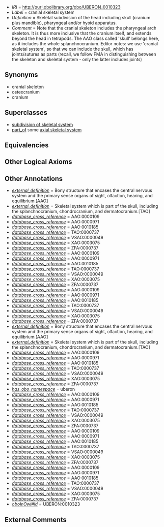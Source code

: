  * *IRI* = http://purl.obolibrary.org/obo/UBERON_0010323
 * *Label* = cranial skeletal system
 * *Definition* = Skeletal subdivision of the head including skull (cranium plus mandible), pharyngeal and/or hyoid apparatus.
 * *Comment* = Note that the cranial skeleton includes the pharyngeal arch skeleton. It is thus more inclusive that the cranium itself, and extends beyond the head in tetrapods. The AAO class called 'skull' belongs here, as it includes the whole splanchnocranium. Editor notes: we use 'cranial skeletal system', so that we can include the skull, which has joints/sutures as parts (recall, we follow FMA in distinguishing between the skeleton and skeletal system - only the latter includes joints)

## Synonyms

 * cranial skeleton
 * osteocranium
 * cranium

## Superclasses

 * [subdivision of skeletal system](../../UBERON/75/UBERON_0000075.md)
 * [part_of](../../BFO/50/BFO_0000050.md) some [axial skeletal system](../../UBERON/37/UBERON_0011137.md)

## Equivalencies


## Other Logical Axioms


## Other Annotations

 * *[external_definition](../../UBPROP/01/UBPROP_0000001.md)* = Bony structure that encases the central nervous system and the primary sense organs of sight, olfaction, hearing, and equilibrium.[AAO]
 * *[external_definition](../../UBPROP/01/UBPROP_0000001.md)* = Skeletal system which is part of the skull, including the splanchnocranium, chondrocranium, and dermatocranium.[TAO]
 * *[database_cross_reference](../../ef/oboInOwl#hasDbXref.md)* = AAO:0000109
 * *[database_cross_reference](../../ef/oboInOwl#hasDbXref.md)* = AAO:0000971
 * *[database_cross_reference](../../ef/oboInOwl#hasDbXref.md)* = AAO:0010185
 * *[database_cross_reference](../../ef/oboInOwl#hasDbXref.md)* = TAO:0000737
 * *[database_cross_reference](../../ef/oboInOwl#hasDbXref.md)* = VSAO:0000049
 * *[database_cross_reference](../../ef/oboInOwl#hasDbXref.md)* = XAO:0003075
 * *[database_cross_reference](../../ef/oboInOwl#hasDbXref.md)* = ZFA:0000737
 * *[database_cross_reference](../../ef/oboInOwl#hasDbXref.md)* = AAO:0000109
 * *[database_cross_reference](../../ef/oboInOwl#hasDbXref.md)* = AAO:0000971
 * *[database_cross_reference](../../ef/oboInOwl#hasDbXref.md)* = AAO:0010185
 * *[database_cross_reference](../../ef/oboInOwl#hasDbXref.md)* = TAO:0000737
 * *[database_cross_reference](../../ef/oboInOwl#hasDbXref.md)* = VSAO:0000049
 * *[database_cross_reference](../../ef/oboInOwl#hasDbXref.md)* = XAO:0003075
 * *[database_cross_reference](../../ef/oboInOwl#hasDbXref.md)* = ZFA:0000737
 * *[database_cross_reference](../../ef/oboInOwl#hasDbXref.md)* = AAO:0000109
 * *[database_cross_reference](../../ef/oboInOwl#hasDbXref.md)* = AAO:0000971
 * *[database_cross_reference](../../ef/oboInOwl#hasDbXref.md)* = AAO:0010185
 * *[database_cross_reference](../../ef/oboInOwl#hasDbXref.md)* = TAO:0000737
 * *[database_cross_reference](../../ef/oboInOwl#hasDbXref.md)* = VSAO:0000049
 * *[database_cross_reference](../../ef/oboInOwl#hasDbXref.md)* = XAO:0003075
 * *[database_cross_reference](../../ef/oboInOwl#hasDbXref.md)* = ZFA:0000737
 * *[external_definition](../../UBPROP/01/UBPROP_0000001.md)* = Bony structure that encases the central nervous system and the primary sense organs of sight, olfaction, hearing, and equilibrium.[AAO]
 * *[external_definition](../../UBPROP/01/UBPROP_0000001.md)* = Skeletal system which is part of the skull, including the splanchnocranium, chondrocranium, and dermatocranium.[TAO]
 * *[database_cross_reference](../../ef/oboInOwl#hasDbXref.md)* = AAO:0000109
 * *[database_cross_reference](../../ef/oboInOwl#hasDbXref.md)* = AAO:0000971
 * *[database_cross_reference](../../ef/oboInOwl#hasDbXref.md)* = AAO:0010185
 * *[database_cross_reference](../../ef/oboInOwl#hasDbXref.md)* = TAO:0000737
 * *[database_cross_reference](../../ef/oboInOwl#hasDbXref.md)* = VSAO:0000049
 * *[database_cross_reference](../../ef/oboInOwl#hasDbXref.md)* = XAO:0003075
 * *[database_cross_reference](../../ef/oboInOwl#hasDbXref.md)* = ZFA:0000737
 * *[has_obo_namespace](../../ce/oboInOwl#hasOBONamespace.md)* = uberon
 * *[database_cross_reference](../../ef/oboInOwl#hasDbXref.md)* = AAO:0000109
 * *[database_cross_reference](../../ef/oboInOwl#hasDbXref.md)* = AAO:0000971
 * *[database_cross_reference](../../ef/oboInOwl#hasDbXref.md)* = AAO:0010185
 * *[database_cross_reference](../../ef/oboInOwl#hasDbXref.md)* = TAO:0000737
 * *[database_cross_reference](../../ef/oboInOwl#hasDbXref.md)* = VSAO:0000049
 * *[database_cross_reference](../../ef/oboInOwl#hasDbXref.md)* = XAO:0003075
 * *[database_cross_reference](../../ef/oboInOwl#hasDbXref.md)* = ZFA:0000737
 * *[database_cross_reference](../../ef/oboInOwl#hasDbXref.md)* = AAO:0000109
 * *[database_cross_reference](../../ef/oboInOwl#hasDbXref.md)* = AAO:0000971
 * *[database_cross_reference](../../ef/oboInOwl#hasDbXref.md)* = AAO:0010185
 * *[database_cross_reference](../../ef/oboInOwl#hasDbXref.md)* = TAO:0000737
 * *[database_cross_reference](../../ef/oboInOwl#hasDbXref.md)* = VSAO:0000049
 * *[database_cross_reference](../../ef/oboInOwl#hasDbXref.md)* = XAO:0003075
 * *[database_cross_reference](../../ef/oboInOwl#hasDbXref.md)* = ZFA:0000737
 * *[database_cross_reference](../../ef/oboInOwl#hasDbXref.md)* = AAO:0000109
 * *[database_cross_reference](../../ef/oboInOwl#hasDbXref.md)* = AAO:0000971
 * *[database_cross_reference](../../ef/oboInOwl#hasDbXref.md)* = AAO:0010185
 * *[database_cross_reference](../../ef/oboInOwl#hasDbXref.md)* = TAO:0000737
 * *[database_cross_reference](../../ef/oboInOwl#hasDbXref.md)* = VSAO:0000049
 * *[database_cross_reference](../../ef/oboInOwl#hasDbXref.md)* = XAO:0003075
 * *[database_cross_reference](../../ef/oboInOwl#hasDbXref.md)* = ZFA:0000737
 * *[oboInOwl#id](../../id/oboInOwl#id.md)* = UBERON:0010323

## External Comments

